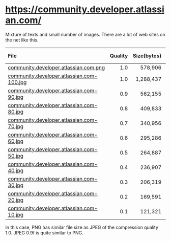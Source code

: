 # https://community.developer.atlassian.com/

Mixture of texts and small number of images. There are a lot of web sites on the net like this.

|File|Quality|Size(bytes)|% to PNG|
|:---|------:|----------:|-----:|
| [community.developer.atlassian.com.png](./community.developer.atlassian.com.png) | 1.0 | 578,906 | 100% |
| [community.developer.atlassian.com-100.jpg](./community.developer.atlassian.com-100.jpg) | 1.0 | 1,288,437 | 222% |
| [community.developer.atlassian.com-90.jpg](./community.developer.atlassian.com-90.jpg) | 0.9 | 562,155 | 98% |
| [community.developer.atlassian.com-80.jpg](./community.developer.atlassian.com-80.jpg) | 0.8 | 409,833 | 71% |
| [community.developer.atlassian.com-70.jpg](./community.developer.atlassian.com-70.jpg) | 0.7 | 340,956 | 59% |
| [community.developer.atlassian.com-60.jpg](./community.developer.atlassian.com-60.jpg) | 0.6 | 295,286 | 52% |
| [community.developer.atlassian.com-50.jpg](./community.developer.atlassian.com-50.jpg) | 0.5 | 264,887 | 46% |
| [community.developer.atlassian.com-40.jpg](./community.developer.atlassian.com-40.jpg) | 0.4 | 236,907 | 41% |
| [community.developer.atlassian.com-30.jpg](./community.developer.atlassian.com-30.jpg) | 0.3 | 206,319 | 36% |
| [community.developer.atlassian.com-20.jpg](./community.developer.atlassian.com-20.jpg) | 0.2 | 169,591 | 30% |
| [community.developer.atlassian.com-10.jpg](./community.developer.atlassian.com-10.jpg) | 0.1 | 121,321 | 21% |

In this case, PNG has similar file size as JPEG of the compression quality 1.0. JPEG 0.9f is quite similar to PNG.

